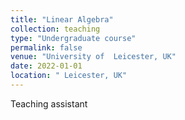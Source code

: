 ```yaml
---
title: "Linear Algebra"
collection: teaching
type: "Undergraduate course"
permalink: false
venue: "University of  Leicester, UK"
date: 2022-01-01
location: " Leicester, UK"
---
```


Teaching assistant
